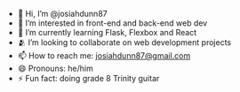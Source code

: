 - 👋 Hi, I’m @josiahdunn87
- 🙋 I’m interested in front-end and back-end web dev
- 🧠 I’m currently learning Flask, Flexbox and React
- 🫂 I’m looking to collaborate on web development projects
- 📫 How to reach me: josiahdunn87@gmail.com
- 😄 Pronouns: he/him
- ⚡ Fun fact: doing grade 8 Trinity guitar

